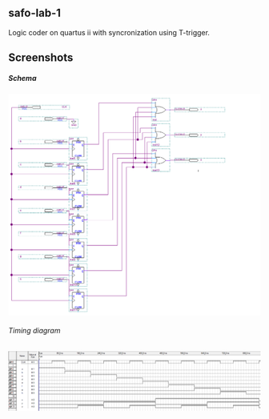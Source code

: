 safo-lab-1
-----------

Logic coder on quartus ii with syncronization using T-trigger.

Screenshots
-----------

##### Schema

![Schema](schema.PNG)

###### Timing diagram

![Timing diagram](timing.PNG)
